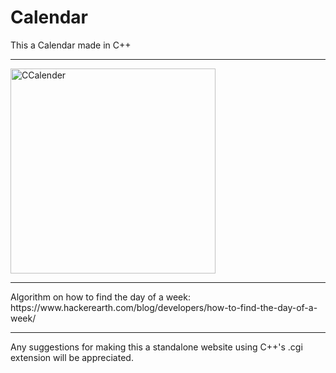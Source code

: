 # Calendar
This a Calendar made in C++
<hr>
<img width="328" alt="CCalender" src="https://user-images.githubusercontent.com/42809447/80971038-cd7ca700-8e39-11ea-9a99-df66c22b95a8.png">
<hr>
Algorithm on how to find the day of a week: https://www.hackerearth.com/blog/developers/how-to-find-the-day-of-a-week/
<hr>
Any suggestions for making this a standalone website using C++'s .cgi extension will be appreciated.
